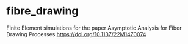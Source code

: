 # fibre_drawing
Finite Element simulations for the paper Asymptotic Analysis for Fiber Drawing Processes  https://doi.org/10.1137/22M1470074
